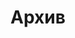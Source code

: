 ﻿---
title: "Архив"
layout: archive
type: archive
description: "Архив наших публикаций и кейсов."
---